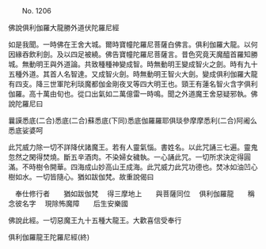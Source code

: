 ﻿　　No. 1206

佛說俱利伽羅大龍勝外道伏陀羅尼經

如是我聞。一時佛在王舍大城。爾時寶幢陀羅尼菩薩白佛言。俱利伽羅大龍。以何因緣吞飲利劍。及以四足被繞。佛告寶幢陀羅尼菩薩言。昔色究竟天魔醯首羅知勝城。無動明王與外道論。共致種種神變成智。時無動明王變成智火之劍。時有九十五種外道。其首人名智達。又成智火劍。時無動明王智火大劍。變成俱利伽羅大龍有四支。降三世軍陀利琰魔都伽金剛夜叉等四大明王也。頸王有蓮名智火含字俱利伽羅。高十萬由旬也。從口出氣如二萬億雷一時鳴。聞之外道魔王舍惡疑邪執。佛說陀羅尼曰

曩謨悉底(二合)悉底(二合)蘇悉底(下同)悉底伽羅羅耶俱琰參摩摩悉利(二合)阿阇么悉底娑婆呵

此咒威力除一切不詳降伏諸魔王。若有人靈氣惱。書姓名。以此咒誦三七遍。靈鬼忽然之閑得焚燒。斷五辛酒肉。不染婦女穢執。一心誦此咒。一切所求決定得圓滿。不時樹令開華。四海成山妙高山王成海。此咒威力此咒功德也。焚冰如油凹心樹如水。一切皆隨心。猶如跋伽梵。故重說偈曰

　奉仕修行者　　猶如跋伽梵
　得三摩地上　　與菩薩同位
　俱利伽羅龍　　稱念彼名字
　現除怖魔障　　后生安樂國　

佛說此經。一切惡魔王九十五種大龍王。大歡喜信受奉行

俱利伽羅龍王陀羅尼經(終)
